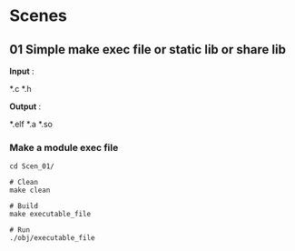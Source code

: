 # Scenes
## 01 Simple make exec file or static lib or share lib

**Input** :

*.c *.h

**Output** :	

*.elf *.a *.so

### Make a module exec file

```shell
cd Scen_01/

# Clean
make clean

# Build
make executable_file

# Run
./obj/executable_file
```



